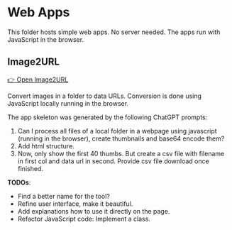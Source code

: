 # Web Apps

This folder hosts simple web apps. No server needed. The apps run with JavaScript in the browser.

## Image2URL

[👉 Open Image2URL](https://datavana.github.io/graphim/img2url)
 
Convert images in a folder to data URLs. 
Conversion is done using JavaScript locally running in the browser.

The app skeleton was generated by the following ChatGPT prompts:

1. Can I process all files of a local folder in a webpage using javascript (running in the browser), create thumbnails and base64 encode them?
2. Add html structure.
3. Now, only show the first 40 thumbs. But create a csv file with filename in first col and data url in second. Provide csv file download once finished.

**TODOs**:
- Find a better name for the tool?
- Refine user interface, make it beautiful.
- Add explanations how to use it directly on the page.
- Refactor JavaScript code: Implement a class.
